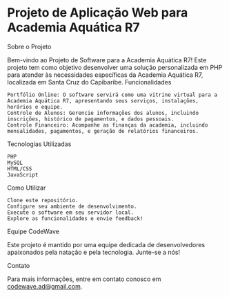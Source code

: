 # Projeto de Aplicação Web para Academia Aquática R7

Sobre o Projeto

Bem-vindo ao Projeto de Software para a Academia Aquática R7! Este projeto tem como objetivo desenvolver uma solução personalizada em PHP para atender às necessidades específicas da Academia Aquática R7, localizada em Santa Cruz do Capibaribe.
Funcionalidades

    Portfólio Online: O software servirá como uma vitrine virtual para a Academia Aquática R7, apresentando seus serviços, instalações, horários e equipe.
    Controle de Alunos: Gerencie informações dos alunos, incluindo inscrições, histórico de pagamentos, e dados pessoais.
    Controle Financeiro: Acompanhe as finanças da academia, incluindo mensalidades, pagamentos, e geração de relatórios financeiros.

Tecnologias Utilizadas

    PHP
    MySQL
    HTML/CSS
    JavaScript

Como Utilizar

    Clone este repositório.
    Configure seu ambiente de desenvolvimento.
    Execute o software em seu servidor local.
    Explore as funcionalidades e envie feedback!

Equipe CodeWave

Este projeto é mantido por uma equipe dedicada de desenvolvedores apaixonados pela natação e pela tecnologia. Junte-se a nós!

Contato

Para mais informações, entre em contato conosco em codewave.ad@gmail.com.
